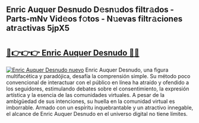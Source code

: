 ## Enric Auquer Desnudo D𝚎sn𝚞dos filtr𝚊dos - Parts-mNv Vid𝚎os f𝚘tos - N𝚞evas filtr𝚊ciones atr𝚊ctivas 5jpX5

# <h2><a href="http://mbb1c4.tromn.icu/?c=Enric+Auquer+Desnudo">🔗👉👉👉 Enric Auquer Desnudo 🔗🔗</a></h2>

[![Enric Auquer Desnudo nuevo](https://i.imgur.com/pEAQMta.gif)](http://mbb1c4.tromn.icu/?c=Enric+Auquer+Desnudo)
Enric Auquer Desnudo, una figura multifacética y paradójica, desafía la comprensión simple. Su método poco convencional de interactuar con el público en línea ha atraído y ofendido a los seguidores, estimulando debates sobre el consentimiento, la expresión artística y la esencia de las comunidades virtuales. A pesar de la ambigüedad de sus intenciones, su huella en la comunidad virtual es imborrable. Armado con un espíritu inquebrantable y un atractivo innegable, el alcance de Enric Auquer Desnudo en el universo digital no tiene límites.
